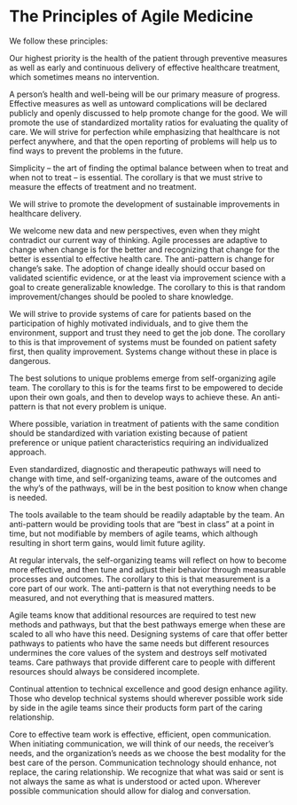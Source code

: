 # The Principles of Agile Medicine

We follow these principles:

Our highest priority is the health of the patient through preventive measures as well as early and continuous delivery of effective healthcare treatment, which sometimes means no intervention. 

A person’s health and well-being will be our primary measure of progress. Effective measures as well as untoward complications will be declared publicly and openly discussed to help promote change for the good. We will promote the use of standardized mortality ratios for evaluating the quality of care. We will strive for perfection while emphasizing that healthcare is not perfect anywhere, and that the open reporting of problems will help us to find ways to prevent the problems in the future.

Simplicity – the art of finding the optimal balance between when to treat and when not to treat – is essential. The corollary is that we must strive to measure the effects of treatment and no treatment.

We will strive to promote the development of sustainable improvements in healthcare delivery. 

We welcome new data and new perspectives, even when they might contradict our current way of thinking. Agile processes are adaptive to change when change is for the better and recognizing that change for the better is essential to effective health care. The anti-pattern is change for change’s sake. The adoption of change ideally should occur based on validated scientific evidence, or at the least via improvement science with a goal to create generalizable knowledge. The corollary to this is that random improvement/changes should be pooled to share knowledge. 

We will strive to provide systems of care for patients based on the participation of highly motivated individuals, and to give them the environment, support and trust they need to get the job done. The corollary to this is that improvement of systems must be founded on patient safety first, then quality improvement. Systems change without these in place is dangerous.

The best solutions to unique problems emerge from self-organizing agile team. The corollary to this is for the teams first to be empowered to decide upon their own goals, and then to develop ways to achieve these. An anti-pattern is that not every problem is unique.

Where possible, variation in treatment of patients with the same condition should be standardized with variation existing because of patient preference or unique patient characteristics requiring an individualized approach.

Even standardized, diagnostic and therapeutic pathways will need to change with time, and self-organizing teams, aware of the outcomes and the why’s of the pathways, will be in the best position to know when change is needed.

The tools available to the team should be readily adaptable by the team. An anti-pattern would be providing tools that are “best in class” at a point in time, but not modifiable by members of agile teams, which although resulting in short term gains, would limit future agility.

At regular intervals, the self-organizing teams will reflect on how to become more effective, and then tune and adjust their behavior through measurable processes and outcomes. The corollary to this is that measurement is a core part of our work. The anti-pattern is that not everything needs to be measured, and not everything that is measured matters.

Agile teams know that additional resources are required to test new methods and pathways, but that the best pathways emerge when these are scaled to all who have this need. Designing systems of care that offer better pathways to patients who have the same needs but different resources undermines the core values of the system and destroys self motivated teams. Care pathways that provide different care to people with different resources should always be considered incomplete.

Continual attention to technical excellence and good design enhance agility. Those who develop technical systems should wherever possible work side by side in the agile teams since their products form part of the caring relationship.

Core to effective team work is effective, efficient, open communication. When initiating communication, we will think of our needs, the receiver’s needs, and the organization’s needs as we choose the best modality for the best care of the person. Communication technology should enhance, not replace, the caring relationship.  We recognize that what was said or sent is not always the same as what is understood or acted upon. Wherever possible communication should allow for dialog and conversation.
